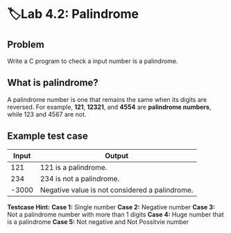 # 🏷️Lab 4.2: Palindrome 

## Problem
Write a C program to check a input number is a palindrome.

## What is palindrome?
A palindrome number is one that remains the same when its digits are reversed. For example, **121**, **12321**, and **4554** are **palindrome numbers**, while 123 and 4567 are not.

## Example test case

| Input | Output |
|-----------|------------|
| 121      | 121 is a palindrome. |
| 234|   234 is not a palindrome.|
| -3000    | Negative value is not considered a palindrome. |

**Testcase Hint:**
**Case 1:** Single number
**Case 2:** Negative number
**Case 3:** Not a palindrome number with more than 1 digits
**Case 4:** Huge number that is a palindrome
**Case 5:** Not negative and Not Possitvie number